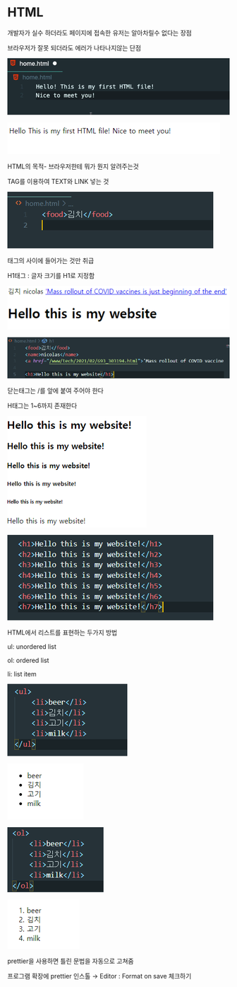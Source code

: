 # HTML

개발자가 실수 하더라도 페이지에 접속한 유저는 알아차릴수 없다는 장점

브라우저가 잘못 되더라도 에러가 나타나지않는 단점

![HTML%206196989358ef4ba4b665b0b8bd4db70f/Untitled.png](HTML%206196989358ef4ba4b665b0b8bd4db70f/Untitled.png)

![HTML%206196989358ef4ba4b665b0b8bd4db70f/Untitled%201.png](HTML%206196989358ef4ba4b665b0b8bd4db70f/Untitled%201.png)

HTML의 목적- 브라우저한테 뭐가 뭔지 알려주는것

TAG를 이용하여 TEXT와 LINK 넣는 것

![HTML%206196989358ef4ba4b665b0b8bd4db70f/Untitled%202.png](HTML%206196989358ef4ba4b665b0b8bd4db70f/Untitled%202.png)

태그의 사이에 들어가는 것만  취급

H1태그 : 글자 크기를 H1로 지정함

![HTML%206196989358ef4ba4b665b0b8bd4db70f/Untitled%203.png](HTML%206196989358ef4ba4b665b0b8bd4db70f/Untitled%203.png)

![HTML%206196989358ef4ba4b665b0b8bd4db70f/Untitled%204.png](HTML%206196989358ef4ba4b665b0b8bd4db70f/Untitled%204.png)

닫는태그는 /를 앞에 붙여 주어야 한다

H태그는 1~6까지 존재한다

![HTML%206196989358ef4ba4b665b0b8bd4db70f/Untitled%205.png](HTML%206196989358ef4ba4b665b0b8bd4db70f/Untitled%205.png)

![HTML%206196989358ef4ba4b665b0b8bd4db70f/Untitled%206.png](HTML%206196989358ef4ba4b665b0b8bd4db70f/Untitled%206.png)

HTML에서 리스트를 표현하는 두가지 방법

ul: unordered list

ol: ordered list

li: list item

![HTML%206196989358ef4ba4b665b0b8bd4db70f/Untitled%207.png](HTML%206196989358ef4ba4b665b0b8bd4db70f/Untitled%207.png)

![HTML%206196989358ef4ba4b665b0b8bd4db70f/Untitled%208.png](HTML%206196989358ef4ba4b665b0b8bd4db70f/Untitled%208.png)

![HTML%206196989358ef4ba4b665b0b8bd4db70f/Untitled%209.png](HTML%206196989358ef4ba4b665b0b8bd4db70f/Untitled%209.png)

![HTML%206196989358ef4ba4b665b0b8bd4db70f/Untitled%2010.png](HTML%206196989358ef4ba4b665b0b8bd4db70f/Untitled%2010.png)

prettier을 사용하면 틀린 문법을 자동으로 고쳐줌

프로그램 확장에 prettier 인스톨 → Editor : Format on save 체크하기
